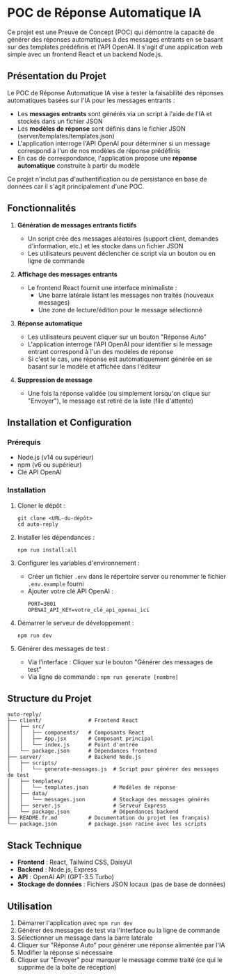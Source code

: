 # POC de Réponse Automatique IA

Ce projet est une Preuve de Concept (POC) qui démontre la capacité de générer des réponses automatiques à des messages
entrants en se basant sur des templates prédéfinis et l'API OpenAI. Il s'agit d'une application web simple avec un
frontend React et un backend Node.js.

## Présentation du Projet

Le POC de Réponse Automatique IA vise à tester la faisabilité des réponses automatiques basées sur l'IA pour les
messages entrants :

- Les **messages entrants** sont générés via un script à l'aide de l'IA et stockés dans un fichier JSON
- Les **modèles de réponse** sont définis dans le fichier JSON (server/templates/templates.json)
- L'application interroge l'API OpenAI pour déterminer si un message correspond à l'un de nos modèles de réponse
  prédéfinis
- En cas de correspondance, l'application propose une **réponse automatique** construite à partir du modèle

Ce projet n'inclut pas d'authentification ou de persistance en base de données car il s'agit principalement d'une POC.

## Fonctionnalités

1. **Génération de messages entrants fictifs**

   - Un script crée des messages aléatoires (support client, demandes d'information, etc.) et les stocke dans un fichier
     JSON
   - Les utilisateurs peuvent déclencher ce script via un bouton ou en ligne de commande

2. **Affichage des messages entrants**

   - Le frontend React fournit une interface minimaliste :
     - Une barre latérale listant les messages non traités (nouveaux messages)
     - Une zone de lecture/édition pour le message sélectionné

3. **Réponse automatique**

   - Les utilisateurs peuvent cliquer sur un bouton "Réponse Auto"
   - L'application interroge l'API OpenAI pour identifier si le message entrant correspond à l'un des modèles de réponse
   - Si c'est le cas, une réponse est automatiquement générée en se basant sur le modèle et affichée dans l'éditeur

4. **Suppression de message**
   - Une fois la réponse validée (ou simplement lorsqu'on clique sur "Envoyer"), le message est retiré de la liste (file
     d'attente)

## Installation et Configuration

### Prérequis

- Node.js (v14 ou supérieur)
- npm (v6 ou supérieur)
- Clé API OpenAI

### Installation

1. Cloner le dépôt :

   ```
   git clone <URL-du-dépôt>
   cd auto-reply
   ```

2. Installer les dépendances :

   ```
   npm run install:all
   ```

3. Configurer les variables d'environnement :

   - Créer un fichier `.env` dans le répertoire server ou renommer le fichier `.env.example` fourni
   - Ajouter votre clé API OpenAI :
     ```
     PORT=3001
     OPENAI_API_KEY=votre_clé_api_openai_ici
     ```

4. Démarrer le serveur de développement :

   ```
   npm run dev
   ```

5. Générer des messages de test :
   - Via l'interface : Cliquer sur le bouton "Générer des messages de test"
   - Via ligne de commande : `npm run generate [nombre]`

## Structure du Projet

```
auto-reply/
├── client/               # Frontend React
│   ├── src/
│   │   ├── components/   # Composants React
│   │   ├── App.jsx       # Composant principal
│   │   └── index.js      # Point d'entrée
│   └── package.json      # Dépendances frontend
├── server/               # Backend Node.js
│   ├── scripts/
│   │   └── generate-messages.js  # Script pour générer des messages de test
│   ├── templates/
│   │   └── templates.json        # Modèles de réponse
│   ├── data/
│   │   └── messages.json         # Stockage des messages générés
│   ├── server.js                 # Serveur Express
│   └── package.json              # Dépendances backend
├── README.fr.md          # Documentation du projet (en français)
└── package.json          # package.json racine avec les scripts
```

## Stack Technique

- **Frontend** : React, Tailwind CSS, DaisyUI
- **Backend** : Node.js, Express
- **API** : OpenAI API (GPT-3.5 Turbo)
- **Stockage de données** : Fichiers JSON locaux (pas de base de données)

## Utilisation

1. Démarrer l'application avec `npm run dev`
2. Générer des messages de test via l'interface ou la ligne de commande
3. Sélectionner un message dans la barre latérale
4. Cliquer sur "Réponse Auto" pour générer une réponse alimentée par l'IA
5. Modifier la réponse si nécessaire
6. Cliquer sur "Envoyer" pour marquer le message comme traité (ce qui le supprime de la boîte de réception)
